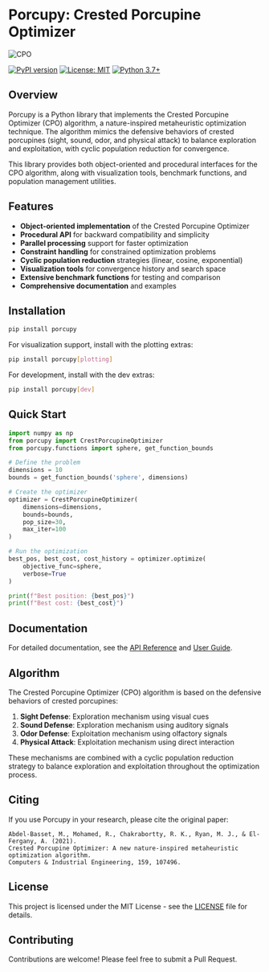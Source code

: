 # Porcupy: Crested Porcupine Optimizer

![CPO](https://github.com/user-attachments/assets/82fa91b8-f7a5-4d8d-a39d-2e33560386b2)

[![PyPI version](https://badge.fury.io/py/porcupy.svg)](https://badge.fury.io/py/porcupy)
[![License: MIT](https://img.shields.io/badge/License-MIT-yellow.svg)](https://opensource.org/licenses/MIT)
[![Python 3.7+](https://img.shields.io/badge/python-3.7+-blue.svg)](https://www.python.org/downloads/release/python-370/)

## Overview

Porcupy is a Python library that implements the Crested Porcupine Optimizer (CPO) algorithm, a nature-inspired metaheuristic optimization technique. The algorithm mimics the defensive behaviors of crested porcupines (sight, sound, odor, and physical attack) to balance exploration and exploitation, with cyclic population reduction for convergence.

This library provides both object-oriented and procedural interfaces for the CPO algorithm, along with visualization tools, benchmark functions, and population management utilities.

## Features

- **Object-oriented implementation** of the Crested Porcupine Optimizer
- **Procedural API** for backward compatibility and simplicity
- **Parallel processing** support for faster optimization
- **Constraint handling** for constrained optimization problems
- **Cyclic population reduction** strategies (linear, cosine, exponential)
- **Visualization tools** for convergence history and search space
- **Extensive benchmark functions** for testing and comparison
- **Comprehensive documentation** and examples

## Installation

```bash
pip install porcupy
```

For visualization support, install with the plotting extras:

```bash
pip install porcupy[plotting]
```

For development, install with the dev extras:

```bash
pip install porcupy[dev]
```

## Quick Start

```python
import numpy as np
from porcupy import CrestPorcupineOptimizer
from porcupy.functions import sphere, get_function_bounds

# Define the problem
dimensions = 10
bounds = get_function_bounds('sphere', dimensions)

# Create the optimizer
optimizer = CrestPorcupineOptimizer(
    dimensions=dimensions,
    bounds=bounds,
    pop_size=30,
    max_iter=100
)

# Run the optimization
best_pos, best_cost, cost_history = optimizer.optimize(
    objective_func=sphere,
    verbose=True
)

print(f"Best position: {best_pos}")
print(f"Best cost: {best_cost}")
```

## Documentation

For detailed documentation, see the [API Reference](docs/api_reference.md) and [User Guide](docs/user_guide.md).

## Algorithm

The Crested Porcupine Optimizer (CPO) algorithm is based on the defensive behaviors of crested porcupines:

1. **Sight Defense**: Exploration mechanism using visual cues
2. **Sound Defense**: Exploration mechanism using auditory signals
3. **Odor Defense**: Exploitation mechanism using olfactory signals
4. **Physical Attack**: Exploitation mechanism using direct interaction

These mechanisms are combined with a cyclic population reduction strategy to balance exploration and exploitation throughout the optimization process.

## Citing

If you use Porcupy in your research, please cite the original paper:

```
Abdel-Basset, M., Mohamed, R., Chakrabortty, R. K., Ryan, M. J., & El-Fergany, A. (2021). 
Crested Porcupine Optimizer: A new nature-inspired metaheuristic optimization algorithm. 
Computers & Industrial Engineering, 159, 107496.
```

## License

This project is licensed under the MIT License - see the [LICENSE](LICENSE) file for details.

## Contributing

Contributions are welcome! Please feel free to submit a Pull Request.
